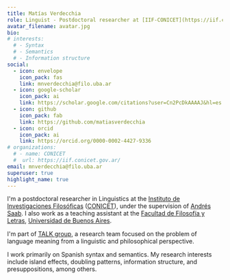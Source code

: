 ```yaml
---
title: Matías Verdecchia
role: Linguist - Postdoctoral researcher at [IIF-CONICET](https://iif.conicet.gov.ar/)
avatar_filename: avatar.jpg
bio: 
# interests:
  # - Syntax
  # - Semantics
  # - Information structure
social:
  - icon: envelope
    icon_pack: fas
    link: mnverdecchia@filo.uba.ar
  - icon: google-scholar
    icon_pack: ai
    link: https://scholar.google.com/citations?user=Cn2PcDkAAAAJ&hl=es
  - icon: github
    icon_pack: fab
    link: https://github.com/matiasverdecchia
  - icon: orcid
    icon_pack: ai
    link: https://orcid.org/0000-0002-4427-9336
# organizations:
  # - name: CONICET
  #  url: https://iif.conicet.gov.ar/
email: mnverdecchia@filo.uba.ar
superuser: true
highlight_name: true
---
```


I'm a postdoctoral researcher in Linguistics at the [Instituto de Investigaciones Filosóficas](https://iif.conicet.gov.ar/) ([CONICET](https://www.conicet.gov.ar/)), under the supervision of [Andrés Saab](https://sites.google.com/view/andres-saab/p%C3%A1gina-principal/english?authuser=0). I also work as a teaching assistant at the [Facultad de Filosofía y Letras](http://letras.filo.uba.ar/), [Universidad de Buenos Aires](https://www.uba.ar/).

I'm part of [TALK group](https://talk-group.org/), a research team focused on the problem of language meaning from a linguistic and philosophical perspective.

I work primarily on Spanish syntax and semantics. My research interests include island effects, doubling patterns, information structure, and presuppositions, among others.
